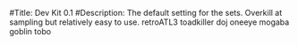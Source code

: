#Title: Dev Kit 0.1
#Description: The default setting for the sets. Overkill at sampling but relatively easy to use.
retroATL3
toadkiller
doj
oneeye
mogaba
goblin
tobo

